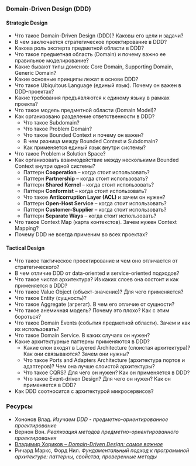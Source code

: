 ### Domain-Driven Design (DDD)

#### **Strategic Design**
- Что такое Domain-Driven Design (DDD)? Каковы его цели и задачи?
- В чем заключается стратегическое проектирование в DDD?
- Какова роль эксперта предметной области в DDD?
- Что такое предметная область (Domain) и почему важно ее правильное моделирование?
- Какие бывают типы доменов: Core Domain, Supporting Domain, Generic Domain?
- Какие основные принципы лежат в основе DDD?
- Что такое Ubiquitous Language (единый язык). Почему он важен в DDD-проектах?
- Какие требования предъявляются к единому языку в рамках проекта?
- Что такое модель предметной области (Domain Model)?
- Как организовано разделение ответственности в DDD?
  - Что такое Subdomain?
  - Что такое Problem Domain?
  - Что такое Bounded Context и почему он важен?
  - В чем разница между Bounded Context и Subdomain?
  - Как применяется единый язык внутри системы?
- Что такое Problem и Solution Space?
- Как организовать взаимодействие между несколькими Bounded Context внутри одной системы?
  - Паттерн **Cooperation** – когда стоит использовать?
  - Паттерн **Partnership** – когда стоит использовать?
  - Паттерн **Shared Kernel** – когда стоит использовать?
  - Паттерн **Conformist** – когда стоит использовать?
  - Что такое **Anticorruption Layer (ACL)** и зачем он нужен?
  - Паттерн **Open-Host Service** – когда стоит использовать?
  - Паттерн **Customer-Supplier** – когда стоит использовать?
  - Паттерн **Separate Ways** – когда стоит использовать?
- Что такое Context Map (карта контекстов). Зачем нужен Context Mapping?
- Почему DDD не всегда применим во всех проектах?

#### **Tactical Design**
- Что такое тактическое проектирование и чем оно отличается от стратегического?
- В чем отличие DDD от data-oriented и service-oriented подходов?
- Что такое чистая архитектура? Из каких слоев она состоит и как применяется в DDD?
- Что такое Value Object (объект-значение)? Для чего применяется?
- Что такое Entity (сущность)?
- Что такое Aggregate (агрегат). В чем его отличие от сущности?
- Что такое анемичная модель? Почему это плохо? Как с этим бороться?
- Что такое Domain Events (события предметной области). Зачем и как их использовать?
- Что такое Domain Service. В каких случаях он нужен?
- Какие архитектурные паттерны применяются в DDD?
  - Какие слои входят в Layered Architecture (слоистая архитектура)? Как они связываются? Зачем они нужны?
  - Что такое Ports and Adapters Architecture (архитектура портов и адаптеров)? Чем она лучше слоистой архитектуры?
  - Что такое CQRS? Для чего он нужен? Как он применяется в DDD?
  - Что такое Event-driven Design? Для чего он нужен? Как он применяется в DDD?
- Как DDD соотносится с архитектурой микросервисов?

### **Ресурсы**
- Хононов Влад. *Изучаем DDD - предметно-ориентированное проектирование*
- Вернон Вон. *Реализация методов предметно-ориентированного проектирования*
- [Владимир Хориков – *Domain-Driven Design: самое важное*](https://www.youtube.com/watch?v=JOy_SNK3qj4)
- Ричард Маркс, Форд Нил. *Фундаментальный подход к программной архитектуре: паттерны, свойства, проверенные методы*
